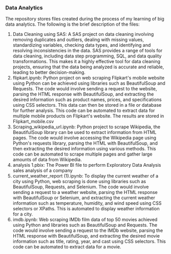 ### Data Analytics 
The repository stores files created during the process of my learning of big data analytics.
The following is the brief description of the files:
1. Data Cleaning using SAS: A SAS project on data cleaning involving removing duplicates and outliers, dealing with missing values, standardizing variables, checking data types, and identifying and resolving inconsistencies in the data. SAS provides a range of tools for data cleaning, including data step programming, SQL, and data quality transformations. This makes it a highly effective tool for data cleaning projects, ensuring that the data being analyzed is accurate and reliable, leading to better decision-making.
2. flipkart.ipynb: Python project on web scraping Flipkart's mobile website using Python can be achieved using libraries such as BeautifulSoup and Requests. The code would involve sending a request to the website, parsing the HTML response with BeautifulSoup, and extracting the desired information such as product names, prices, and specifications using CSS selectors. This data can then be stored in a file or database for further analysis. This code can be automated to extract data for multiple mobile products on Flipkart's website. The results are stored in Flipkart_mobile.csv
3. Scraping_wikipedia_url.ipynb: Python project to scrape Wikipedia, the BeautifulSoup library can be used to extract information from HTML pages. The code would involve accessing the Wikipedia page using Python's requests library, parsing the HTML with BeautifulSoup, and then extracting the desired information using various methods. This code can be automated to scrape multiple pages and gather large amounts of data from Wikipedia.
4. analysis 1.pbix: The Power BI file to perform Exploratory Data Analysis sales analysis of a company
5. current_weather_report (1).ipynb: To display the current weather of a city using Python, web scraping is done using libraries such as BeautifulSoup, Requests, and Selenium. The code would involve sending a request to a weather website, parsing the HTML response with BeautifulSoup or Selenium, and extracting the current weather information such as temperature, humidity, and wind speed using CSS selectors or XPaths. This is automated to display weather information for  a city.
6. imdb.ipynb: Web scraping IMDb film data of top 50 movies achieved using Python and libraries such as BeautifulSoup and Requests. The code would involve sending a request to the IMDb website, parsing the HTML response with BeautifulSoup, and extracting the desired movie information such as title, rating, year, and cast using CSS selectors. This code can be automated to extract data for a movie.

